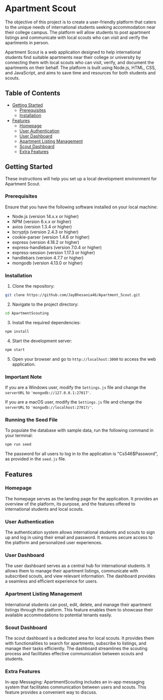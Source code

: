 # Apartment Scout
The objective of this project is to create a user-friendly platform that caters to the unique needs of international students seeking accommodation near their college campus. The platform will allow students to post apartment listings and communicate with local scouts who can visit and verify the apartments in person.

Apartment Scout is a web application designed to help international students find suitable apartments near their college or university by connecting them with local scouts who can visit, verify, and document the apartments on their behalf. The platform is built using Node.js, HTML, CSS, and JavaScript, and aims to save time and resources for both students and scouts.

## Table of Contents

- [Getting Started](#getting-started)
  - [Prerequisites](#prerequisites)
  - [Installation](#installation)
- [Features](#features)
  - [Homepage](#homepage)
  - [User Authentication](#user-authentication)
  - [User Dashboard](#user-dashboard)
  - [Apartment Listing Management](#apartment-listing-management)
  - [Scout Dashboard](#scout-dashboard)
  - [Extra Features](#extra-features)

## Getting Started

These instructions will help you set up a local development environment for Apartment Scout.

### Prerequisites

Ensure that you have the following software installed on your local machine:

- Node.js (version 14.x.x or higher)
- NPM (version 6.x.x or higher)
- axios (version 1.3.4 or higher)
- bcryptjs (version 2.4.3 or higher)
- cookie-parser (version 1.4.6 or higher)
- express (version 4.18.2 or higher)
- express-handlebars (version 7.0.4 or higher)
- express-session (version 1.17.3 or higher)
- handlebars (version 4.7.7 or higher)
- mongodb (version 4.13.0 or higher)

### Installation

1. Clone the repository:

```bash
git clone https://github.com/JayBhesania46/Apartment_Scout.git
```

2. Navigate to the project directory:

```bash
cd ApartmentScouting
```

3. Install the required dependencies:

```bash
npm install
```

4. Start the development server:

```bash
npm start
```

5. Open your browser and go to `http://localhost:3000` to access the web application.

### Important Note

If you are a Windows user, modify the `Settings.js` file and change the `serverURL` to `'mongodb://127.0.0.1:27017'`.

If you are a macOS user, modify the `Settings.js` file and change the `serverURL` to `'mongodb://localhost:27017/'`.

### Running the Seed File

To populate the database with sample data, run the following command in your terminal:

```bash
npm run seed
```

The password for all users to log in to the application is "Cs546$Password", as provided in the `seed.js` file.

## Features

### Homepage

The homepage serves as the landing page for the application. It provides an overview of the platform, its purpose, and the features offered to international students and local scouts.

### User Authentication

The authentication system allows international students and scouts to sign up and log in using their email and password. 
It ensures secure access to the platform and personalized user experiences.

### User Dashboard

The user dashboard serves as a central hub for international students. It allows them to manage their apartment listings, communicate with subscribed scouts, and view relevant information. The dashboard provides a seamless and efficient experience for users.

### Apartment Listing Management

International students can post, edit, delete, and manage their apartment listings through the platform. This feature enables them to showcase their available accommodations to potential tenants easily.

### Scout Dashboard

The scout dashboard is a dedicated area for local scouts. It provides them with functionalities to search for apartments, subscribe to listings, and manage their tasks efficiently. The dashboard streamlines the scouting process and facilitates effective communication between scouts and students.

### Extra Features

In-app Messaging: ApartmentScouting includes an in-app messaging system that facilitates communication between users and scouts. This feature provides a convenient way to discuss.